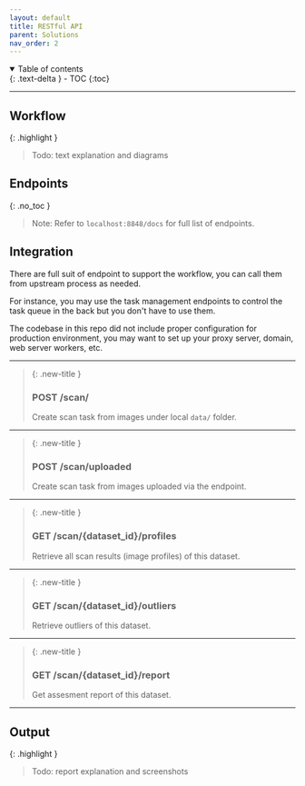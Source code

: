 ```yaml
---
layout: default
title: RESTful API
parent: Solutions
nav_order: 2
---
```


<details open markdown="block">
  <summary>
    Table of contents
  </summary>
  {: .text-delta }
- TOC
{:toc}
</details>

---
## Workflow

{: .highlight }
> Todo: text explanation and diagrams

## Endpoints
{: .no_toc }

> Note: Refer to `localhost:8848/docs` for full list of endpoints.

<!-- ## Workflow

1. Create a scan task with your input dataset (__POST /scan/__), the dataset could come from local `data/` folder or upload via the HTTP request.
2. Note the task id (`tid`) from the response, and check the status of this task (__GET /task/{task id}/__).
3. Retrieve the results using dataset id (`collection` id from response above) from the server (__GET /scan/{dataset id}/profiles__). -->

## Integration

There are full suit of endpoint to support the workflow, you can call them from upstream process as needed.

For instance, you may use the task management endpoints to control the task queue in the back but you don't have to use them.

The codebase in this repo did not include proper configuration for production environment, you may want to set up your proxy server, domain, web server workers, etc.

---
> {: .new-title }
>
> ### POST /scan/
> Create scan task from images under local `data/` folder.

---
> {: .new-title }
>
> ### POST /scan/uploaded
> Create scan task from images uploaded via the endpoint.

---

> {: .new-title }
>
> ### GET /scan/{dataset_id}/profiles
> Retrieve all scan results (image profiles) of this dataset.

---

> {: .new-title }
>
> ### GET /scan/{dataset_id}/outliers
> Retrieve outliers of this dataset.

---

> {: .new-title }
>
> ### GET /scan/{dataset_id}/report
> Get assesment report of this dataset.

---

## Output

{: .highlight }
> Todo: report explanation and screenshots